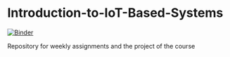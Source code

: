 # Introduction-to-IoT-Based-Systems

[![Binder](https://mybinder.org/badge_logo.svg)](https://mybinder.org/v2/gh/ETR11/Introduction-to-IoT-Based-Systems/main)

Repository for weekly assignments and the project of the course
